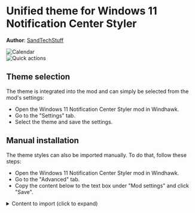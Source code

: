 # Unified theme for Windows 11 Notification Center Styler

**Author**: [SandTechStuff](https://github.com/SandTechStuff)

![Calendar](screenshot.png) \
![Quick actions](screenshot-quick-actions.png)

## Theme selection

The theme is integrated into the mod and can simply be selected from the mod's
settings:

* Open the Windows 11 Notification Center Styler mod in Windhawk.
* Go to the "Settings" tab.
* Select the theme and save the settings.

## Manual installation

The theme styles can also be imported manually. To do that, follow these steps:

* Open the Windows 11 Notification Center Styler mod in Windhawk.
* Go to the "Advanced" tab.
* Copy the content below to the text box under "Mod settings" and click "Save".

<details>
<summary>Content to import (click to expand)</summary>

```json
{
	"controlStyles[0].target": "ActionCenter.FocusSessionControl",
	"controlStyles[0].styles[0]": "Height=0",
	"controlStyles[1].target": "Windows.UI.Xaml.Controls.Grid#CalendarCenterGrid",
	"controlStyles[1].styles[0]": "CornerRadius=0,0,6,6",
	"controlStyles[1].styles[1]": "Margin=0,0,0,12",
	"controlStyles[1].styles[2]": "BorderThickness=1,0,1,1",
	"controlStyles[2].target": "Windows.UI.Xaml.Controls.Grid#NotificationCenterGrid",
	"controlStyles[2].styles[0]": "CornerRadius=6,6,0,0",
	"controlStyles[3].target": "Windows.UI.Xaml.Controls.Grid#MediaTransportControlsRegion",
	"controlStyles[3].styles[0]": "CornerRadius=6,6,0,0",
	"controlStyles[3].styles[1]": "BorderThickness=1,1,1,0",
	"controlStyles[3].styles[2]": "Margin=0,0,0,-6",
	"controlStyles[4].target": "Windows.UI.Xaml.Controls.Border#CalendarHeaderMinimizedOverlay",
	"controlStyles[4].styles[0]": "Visibility=Visible",
	"controlStyles[5].target": "Windows.UI.Xaml.Controls.ScrollViewer#CalendarControlScrollViewer",
	"controlStyles[5].styles[0]": "BorderThickness=0",
	"controlStyles[6].target": "Windows.UI.Xaml.Controls.ContentPresenter",
	"controlStyles[6].styles[0]": "BackgroundTransition:=<BrushTransition Duration=\"0:0:0.083\"/>",
	"controlStyles[7].target": "Windows.UI.Xaml.Controls.Primitives.ListViewItemPresenter#Root > Windows.UI.Xaml.Controls.Border",
	"controlStyles[7].styles[0]": "BackgroundTransition:=<BrushTransition Duration=\"0:0:0.083\"/>",
	"controlStyles[8].target": "Windows.UI.Xaml.Controls.ComboBox > Windows.UI.Xaml.Controls.Grid > Windows.UI.Xaml.Controls.Border",
	"controlStyles[8].styles[0]": "BackgroundTransition:=<BrushTransition Duration=\"0:0:0.083\"/>",
	"controlStyles[9].target": "Windows.UI.Xaml.Controls.CalendarViewDayItem > Windows.UI.Xaml.Controls.Border",
	"controlStyles[9].styles[0]": "BackgroundTransition:=<BrushTransition Duration=\"0:0:0.083\"/>",
	"controlStyles[10].target": "Windows.UI.Xaml.Controls.Control > Windows.UI.Xaml.Controls.Border",
	"controlStyles[10].styles[0]": "BackgroundTransition:=<BrushTransition Duration=\"0:0:0.083\"/>"
}
```
</details>
